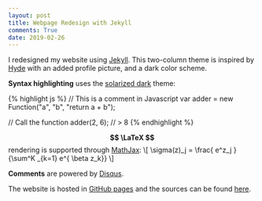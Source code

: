 ```yaml
---
layout: post
title: Webpage Redesign with Jekyll
comments: True
date: 2019-02-26
---
```


I redesigned my website using [Jekyll](http://jekyllrb.com). This two-column theme is inspired by [Hyde](http://hyde.getpoole.com/) with an added profile picture, and a dark color scheme.

**Syntax highlighting** uses the [solarized dark](https://gist.github.com/nicolashery/5765395) theme:

{% highlight js %}
// This is a comment in Javascript
var adder = new Function("a", "b", "return a + b");

// Call the function
adder(2, 6);
// > 8
{% endhighlight %}


**$$ \LaTeX $$** rendering is supported through [MathJax](https://www.mathjax.org/):
\\[ 
    \sigma(z)_j = \frac{ e^z_j }{\sum^K _\{k=1\} e^{ \beta z_k}} 
\\]


**Comments** are powered by [Disqus](https://disqus.com/).

The website is hosted in [GitHub pages](https://pages.github.com/) and the sources can be found [here](https://github.com/davidenunes/davidenunes.github.io).

